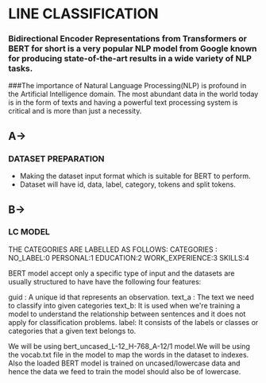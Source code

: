 LINE CLASSIFICATION
=====================

### Bidirectional Encoder Representations from Transformers or BERT for short is a very popular NLP model from Google known for producing state-of-the-art results in a wide variety of NLP tasks.

###The importance of Natural Language Processing(NLP) is profound in the Artificial Intelligence domain. The most abundant data in the world today is in the form of texts and having a powerful text processing system is critical and is more than just a necessity.

A->
--------

  

### DATASET PREPARATION

*   Making the dataset input format which is suitable for BERT to perform.
*   Dataset will have id, data, label, category, tokens and split tokens.

B->
--------


### LC MODEL
THE CATEGORIES ARE LABELLED AS FOLLOWS:
CATEGORIES : NO_LABEL:0 PERSONAL:1 EDUCATION:2 WORK_EXPERIENCE:3 SKILLS:4

BERT model accept only a specific type of input and the datasets are usually structured to have have the following four features:

guid : A unique id that represents an observation.
text_a : The text we need to classify into given categories
text_b: It is used when we're training a model to understand the relationship between sentences and it does not apply for classification problems.
label: It consists of the labels or classes or categories that a given text belongs to.

We will be using bert_uncased_L-12_H-768_A-12/1 model.We will be using the vocab.txt file in the model to map the words in the dataset to indexes. Also the loaded BERT model is trained on uncased/lowercase data and hence the data we feed to train the model should also be of lowercase.
